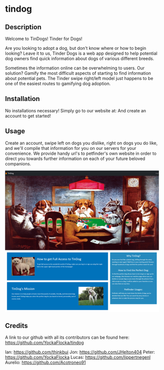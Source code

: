 # tindog

## Description

Welcome to TinDogs! Tinder for Dogs!

Are you looking to adopt a dog, but don't know where or how to begin looking?
Leave it to us, Tinder Dogs is a web app designed to help potential dog owners find quick 
information about dogs of various different breeds.

Sometimes the information online can be overwhelming to users. Our solution? Gamify the 
most difficult aspects of starting to find information about potential pets. The Tinder
swipe right/left model just happens to be one of the easiest routes to gamifying dog adoption.

## Installation

No installations necessary! Simply go to our website at: 
And create an account to get started!

## Usage

Create an account, swipe left on dogs you dislike, right on dogs you do like, and we'll compile
that information for you on our servers for your convenience. We provide handy url's to 
petfinder's own website in order to direct you towards further information on each of your
future beloved companions. 

![alt text](./public/images/tindogswebpage.png)

## Credits

A link to our github with all its contributors can be found here:
https://github.com/YockaFlocka/tindog

Ian: https://github.com/thinkbui
Jon: https://github.com/JHelton404
Peter: https://github.com/YockaFlocka
Lucas: https://github.com/lippertnegenl
Aurelio: https://github.com/Acotroneo91